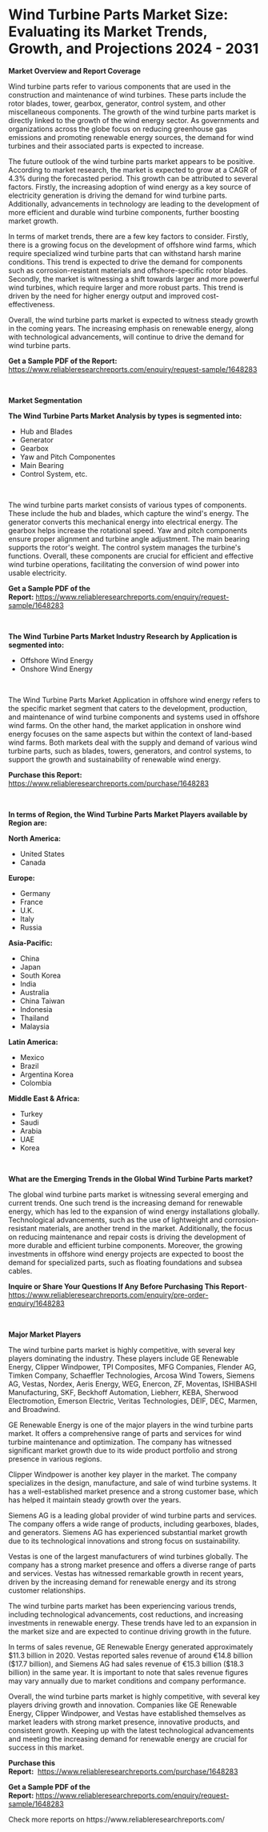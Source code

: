 <p><h1>Wind Turbine Parts Market Size: Evaluating its Market Trends, Growth, and Projections 2024 - 2031</h1></p><p><strong>Market Overview and Report Coverage</strong></p>
<p><p>Wind turbine parts refer to various components that are used in the construction and maintenance of wind turbines. These parts include the rotor blades, tower, gearbox, generator, control system, and other miscellaneous components. The growth of the wind turbine parts market is directly linked to the growth of the wind energy sector. As governments and organizations across the globe focus on reducing greenhouse gas emissions and promoting renewable energy sources, the demand for wind turbines and their associated parts is expected to increase.</p><p>The future outlook of the wind turbine parts market appears to be positive. According to market research, the market is expected to grow at a CAGR of 4.3% during the forecasted period. This growth can be attributed to several factors. Firstly, the increasing adoption of wind energy as a key source of electricity generation is driving the demand for wind turbine parts. Additionally, advancements in technology are leading to the development of more efficient and durable wind turbine components, further boosting market growth.</p><p>In terms of market trends, there are a few key factors to consider. Firstly, there is a growing focus on the development of offshore wind farms, which require specialized wind turbine parts that can withstand harsh marine conditions. This trend is expected to drive the demand for components such as corrosion-resistant materials and offshore-specific rotor blades. Secondly, the market is witnessing a shift towards larger and more powerful wind turbines, which require larger and more robust parts. This trend is driven by the need for higher energy output and improved cost-effectiveness.</p><p>Overall, the wind turbine parts market is expected to witness steady growth in the coming years. The increasing emphasis on renewable energy, along with technological advancements, will continue to drive the demand for wind turbine parts.</p></p>
<p><strong>Get a Sample PDF of the Report:</strong> <a href="https://www.reliableresearchreports.com/enquiry/request-sample/1648283">https://www.reliableresearchreports.com/enquiry/request-sample/1648283</a></p>
<p>&nbsp;</p>
<p><strong>Market Segmentation</strong></p>
<p><strong>The Wind Turbine Parts Market Analysis by types is segmented into:</strong></p>
<p><ul><li>Hub and Blades</li><li>Generator</li><li>Gearbox</li><li>Yaw and Pitch Componentes</li><li>Main Bearing</li><li>Control System, etc.</li></ul></p>
<p>&nbsp;</p>
<p><p>The wind turbine parts market consists of various types of components. These include the hub and blades, which capture the wind's energy. The generator converts this mechanical energy into electrical energy. The gearbox helps increase the rotational speed. Yaw and pitch components ensure proper alignment and turbine angle adjustment. The main bearing supports the rotor's weight. The control system manages the turbine's functions. Overall, these components are crucial for efficient and effective wind turbine operations, facilitating the conversion of wind power into usable electricity.</p></p>
<p><strong>Get a Sample PDF of the Report:</strong>&nbsp;<a href="https://www.reliableresearchreports.com/enquiry/request-sample/1648283">https://www.reliableresearchreports.com/enquiry/request-sample/1648283</a></p>
<p>&nbsp;</p>
<p><strong>The Wind Turbine Parts Market Industry Research by Application is segmented into:</strong></p>
<p><ul><li>Offshore Wind Energy</li><li>Onshore Wind Energy</li></ul></p>
<p>&nbsp;</p>
<p><p>The Wind Turbine Parts Market Application in offshore wind energy refers to the specific market segment that caters to the development, production, and maintenance of wind turbine components and systems used in offshore wind farms. On the other hand, the market application in onshore wind energy focuses on the same aspects but within the context of land-based wind farms. Both markets deal with the supply and demand of various wind turbine parts, such as blades, towers, generators, and control systems, to support the growth and sustainability of renewable wind energy.</p></p>
<p><strong>Purchase this Report:</strong>&nbsp; <a href="https://www.reliableresearchreports.com/purchase/1648283">https://www.reliableresearchreports.com/purchase/1648283</a></p>
<p>&nbsp;</p>
<p><strong>In terms of Region, the Wind Turbine Parts Market Players available by Region are:</strong></p>
<p>
    <p> <strong> North America: </strong>
        <ul>
            <li>United States</li>
            <li>Canada</li>
        </ul>
        </p> 
    <p> <strong> Europe: </strong>
        <ul>
            <li>Germany</li>
            <li>France</li>
            <li>U.K.</li>
            <li>Italy</li>
            <li>Russia</li>
        </ul>
        </p> 
    <p> <strong> Asia-Pacific: </strong>
        <ul>
            <li>China</li>
            <li>Japan</li>
            <li>South Korea</li>
            <li>India</li>
            <li>Australia</li>
            <li>China Taiwan</li>
            <li>Indonesia</li>
            <li>Thailand</li>
            <li>Malaysia</li>
        </ul>
        </p> 
    <p> <strong> Latin America: </strong>
        <ul>
            <li>Mexico</li>
            <li>Brazil</li>
            <li>Argentina Korea</li>
            <li>Colombia</li>
        </ul>
        </p> 
    <p> <strong> Middle East & Africa: </strong>
        <ul>
            <li>Turkey</li>
            <li>Saudi</li>
            <li>Arabia</li>
            <li>UAE</li>
            <li>Korea</li>
        </ul>
    </p>
    </p>
<p>&nbsp;</p>
<p><strong>What are the Emerging Trends in the Global Wind Turbine Parts market?</strong></p>
<p><p>The global wind turbine parts market is witnessing several emerging and current trends. One such trend is the increasing demand for renewable energy, which has led to the expansion of wind energy installations globally. Technological advancements, such as the use of lightweight and corrosion-resistant materials, are another trend in the market. Additionally, the focus on reducing maintenance and repair costs is driving the development of more durable and efficient turbine components. Moreover, the growing investments in offshore wind energy projects are expected to boost the demand for specialized parts, such as floating foundations and subsea cables.</p></p>
<p><strong>Inquire or Share Your Questions If Any Before Purchasing This Report</strong>- <a href="https://www.reliableresearchreports.com/enquiry/pre-order-enquiry/1648283">https://www.reliableresearchreports.com/enquiry/pre-order-enquiry/1648283</a></p>
<p>&nbsp;</p>
<p><strong>Major Market Players</strong></p>
<p><p>The wind turbine parts market is highly competitive, with several key players dominating the industry. These players include GE Renewable Energy, Clipper Windpower, TPI Composites, MFG Companies, Flender AG, Timken Company, Schaeffler Technologies, Arcosa Wind Towers, Siemens AG, Vestas, Nordex, Aeris Energy, WEG, Enercon, ZF, Moventas, ISHIBASHI Manufacturing, SKF, Beckhoff Automation, Liebherr, KEBA, Sherwood Electromotion, Emerson Electric, Veritas Technologies, DEIF, DEC, Marmen, and Broadwind.</p><p>GE Renewable Energy is one of the major players in the wind turbine parts market. It offers a comprehensive range of parts and services for wind turbine maintenance and optimization. The company has witnessed significant market growth due to its wide product portfolio and strong presence in various regions.</p><p>Clipper Windpower is another key player in the market. The company specializes in the design, manufacture, and sale of wind turbine systems. It has a well-established market presence and a strong customer base, which has helped it maintain steady growth over the years.</p><p>Siemens AG is a leading global provider of wind turbine parts and services. The company offers a wide range of products, including gearboxes, blades, and generators. Siemens AG has experienced substantial market growth due to its technological innovations and strong focus on sustainability.</p><p>Vestas is one of the largest manufacturers of wind turbines globally. The company has a strong market presence and offers a diverse range of parts and services. Vestas has witnessed remarkable growth in recent years, driven by the increasing demand for renewable energy and its strong customer relationships.</p><p>The wind turbine parts market has been experiencing various trends, including technological advancements, cost reductions, and increasing investments in renewable energy. These trends have led to an expansion in the market size and are expected to continue driving growth in the future.</p><p>In terms of sales revenue, GE Renewable Energy generated approximately $11.3 billion in 2020. Vestas reported sales revenue of around €14.8 billion ($17.7 billion), and Siemens AG had sales revenue of €15.3 billion ($18.3 billion) in the same year. It is important to note that sales revenue figures may vary annually due to market conditions and company performance.</p><p>Overall, the wind turbine parts market is highly competitive, with several key players driving growth and innovation. Companies like GE Renewable Energy, Clipper Windpower, and Vestas have established themselves as market leaders with strong market presence, innovative products, and consistent growth. Keeping up with the latest technological advancements and meeting the increasing demand for renewable energy are crucial for success in this market.</p></p>
<p><strong>Purchase this Report:</strong>&nbsp;&nbsp;<a href="https://www.reliableresearchreports.com/purchase/1648283">https://www.reliableresearchreports.com/purchase/1648283</a></p>
<p></p>
<p><strong>Get a Sample PDF of the Report:</strong>&nbsp;<a href="https://www.reliableresearchreports.com/enquiry/request-sample/1648283">https://www.reliableresearchreports.com/enquiry/request-sample/1648283</a></p>
<p>Check more reports on https://www.reliableresearchreports.com/</p>